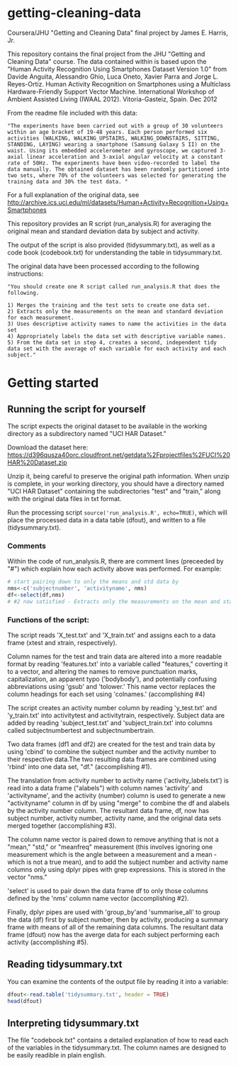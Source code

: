 # getting-cleaning-data
Coursera/JHU "Getting and Cleaning Data" final project by James E. Harris, Jr.

This repository contains the final project from the JHU "Getting and Cleaning Data" course. The data contained within is based upon the "Human Activity Recognition Using Smartphones Dataset Version 1.0" from Davide Anguita, Alessandro Ghio, Luca Oneto, Xavier Parra and Jorge L. Reyes-Ortiz. Human Activity Recognition on Smartphones using a Multiclass Hardware-Friendly Support Vector Machine. 
International Workshop of Ambient Assisted Living (IWAAL 2012). Vitoria-Gasteiz, Spain. Dec 2012

From the readme file included with this data:
```
"The experiments have been carried out with a group of 30 volunteers within an age bracket of 19-48 years. Each person performed six activities (WALKING, WALKING_UPSTAIRS, WALKING_DOWNSTAIRS, SITTING, STANDING, LAYING) wearing a smartphone (Samsung Galaxy S II) on the waist. Using its embedded accelerometer and gyroscope, we captured 3-axial linear acceleration and 3-axial angular velocity at a constant rate of 50Hz. The experiments have been video-recorded to label the data manually. The obtained dataset has been randomly partitioned into two sets, where 70% of the volunteers was selected for generating the training data and 30% the test data. "
```

For a full explanation of the original data, see http://archive.ics.uci.edu/ml/datasets/Human+Activity+Recognition+Using+Smartphones

This repository provides an R script (run_analysis.R) for averaging the original mean and standard deviation data by subject and activity.

The output of the script is also provided (tidysummary.txt), as well as a code book (codebook.txt) for understanding the table in tidysummary.txt.

The original data have been processed according to the following instructions:
```
"You should create one R script called run_analysis.R that does the following.

1) Merges the training and the test sets to create one data set.
2) Extracts only the measurements on the mean and standard deviation for each measurement.
3) Uses descriptive activity names to name the activities in the data set
4) Appropriately labels the data set with descriptive variable names.
5) From the data set in step 4, creates a second, independent tidy data set with the average of each variable for each activity and each subject."
```
# Getting started 
## Running the script for yourself
The script expects the original dataset to be available in the working directory as a subdirectory named "UCI HAR Dataset." 

Download the dataset here: https://d396qusza40orc.cloudfront.net/getdata%2Fprojectfiles%2FUCI%20HAR%20Dataset.zip

Unzip it, being careful to preserve the original path information. When unzip is complete, in your working directory, you should have a directory named "UCI HAR Dataset" containing the subdirectories "test" and "train," along with the original data files in txt format.

Run the processing script `source('run_analysis.R', echo=TRUE)`, which will place the processed data in a data table (dfout), and written to a file (tidysummary.txt).

### Comments
Within the code of run_analysis.R, there are comment lines (preceeded by "#") which explain how each activity above was performed. For example:
```R
# start pairing down to only the means and std data by 
nms<-c('subjectnumber', 'activityname', nms)
df<-select(df,nms)
# #2 now satisfied - Extracts only the measurements on the mean and standard deviation for each measurement.

```
### Functions of the script:
The script reads 'X_test.txt' and 'X_train.txt' and assigns each to a data frame (xtest and xtrain, respectively).

Column names for the test and train data are altered into a more readable format by reading 'features.txt' into a variable called "features," coverting it to a vector, and altering the names to remove punctuation marks, capitalization, an apparent typo ('bodybody'), and potentially confusing abbreviations using 'gsub' and 'tolower.' This name vector replaces the column headings for each set using 'colnames.' (accomplishing #4)

The script creates an activity number column by reading 'y_test.txt' and 'y_train.txt' into activitytest and activitytrain, respectively.
Subject data are added by reading 'subject_test.txt' and 'subject_train.txt' into columns called subjectnumbertest and subjectnumbertrain.

Two data frames (df1 and df2) are created for the test and train data by using 'cbind' to combine the subject number and the activity number to their respective data.The two resulting data frames are combined using 'rbind' into one data set, "df." (accomplishing #1).

The translation from activity number to activity name ('activity_labels.txt') is read into a data frame ("alabels") with column names 'activity' and 'activityname', and the activity (number) column is used to generate a new "activityname" column in df by using "merge" to combine the df and alabels by the activity number column. The resultant data frame, df, now has subject number, activity number, activity name, and the original data sets merged together (accomplishing #3).

The column name vector is paired down to remove anything that is not a "mean," "std," or "meanfreq" measurement (this involves ignoring one measurement which is the angle between a measurement and a mean - which is not a true mean), and to add the subject number and activity name columns only using dplyr pipes with grep expressions. This is stored in the vector "nms."

'select' is used to pair down the data frame df to only those columns defined by the 'nms' column name vector (accomplishing #2).

Finally, dplyr pipes are used with 'group_by'and 'summarise_all' to group the data (df) first by subject number, then by activity, producing a summary frame with means of all of the remaining data columns. The resultant data frame (dfout) now has the averge data for each subject performing each activity (accomplishing #5). 

## Reading tidysummary.txt
You can examine the contents of the output file by reading it into a variable:
```R
dfout<-read.table('tidysummary.txt', header = TRUE)
head(dfout)
```

## Interpreting tidysummary.txt

The file "codebook.txt" contains a detailed explanation of how to read each of the variables in the tidysummary.txt. The column names are designed to be easily readible in plain english.
